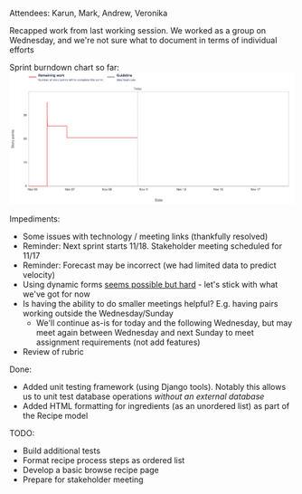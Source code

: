 Attendees: Karun, Mark, Andrew, Veronika

Recapped work from last working session.  We worked as a group on Wednesday, and we're not sure what to document in terms of individual efforts

Sprint burndown chart so far:
![Burndown](images/Burndown_Nov10.png)

Impediments:
* Some issues with technology / meeting links (thankfully resolved)
* Reminder: Next sprint starts 11/18.  Stakeholder meeting scheduled for 11/17
* Reminder: Forecast may be incorrect (we had limited data to predict velocity)
* Using dynamic forms [seems possible but hard](https://stackoverflow.com/a/6142749) - let's stick with what we've got for now
* Is having the ability to do smaller meetings helpful?  E.g. having pairs working outside the Wednesday/Sunday
  * We'll continue as-is for today and the following Wednesday, but may meet again between Wednesday and next Sunday to meet assignment requirements (not add features)
* Review of rubric

Done:
* Added unit testing framework (using Django tools).  Notably this allows us to unit test database operations *without an external database*
* Added HTML formatting for ingredients (as an unordered list) as part of the Recipe model

TODO:
* Build additional tests
* Format recipe process steps as ordered list
* Develop a basic browse recipe page
* Prepare for stakeholder meeting
